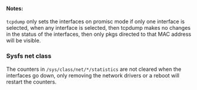 



#### Notes:

`tcpdump` only sets the interfaces on promisc mode if only one interface is
selected, when any interface is selected, then tcpdump makes no changes in the
status of the interfaces, then only pkgs directed to that MAC address will be
visible.



### Sysfs net class


The counters in `/sys/class/net/*/statistics` are not cleared when the
interfaces go down, only removing the network drivers or a reboot will
restart the counters.


